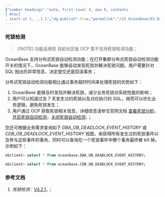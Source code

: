 ```yaml
---
{"number headings":"auto, first-level 4, max 6, contents
{ #toc}
, start-at 1, _.1.1","dg-publish":true,"permalink":"/15_OceanBase/03_OceanBase 高阶进阶/死锁检测/","dgPassFrontmatter":true}
---
```



### 死锁检测

> [!NOTE]  功能适用性
> 目前社区版 OCP 暂不支持死锁检测功能；

OceanBase 支持分布式死锁自动检测功能；在打开集群分布式死锁自动检测功能开关的情况下，OceanBase 能够自动发现死锁并解决死锁问题。用户需要针对 SQL 抛出的异常信息，决定提交还是回滚事务；

分布式死锁自动检测功能相比通过事务超时时间来处理死锁的优势如下：
1. OceanBase 能够及时发现并解决死锁，减少业务死锁对系统性能的影响；
2. 用户可以知道过去 7 天发生过的死锁以及对应执行的 SQL，继而可以优化业务逻辑，避免死锁发生；
3. 用户通过 OCP 获取死锁相关信息，详细信息请参见官网文档 [查看死锁分析](https://www.oceanbase.com/docs/enterprise-oceanbase-ocp-cn-10000000000775895)，[开启死锁自动检测](https://www.oceanbase.com/docs/enterprise-oceanbase-ocp-cn-10000000000775845)，[关闭死锁自动检测](https://www.oceanbase.com/docs/enterprise-oceanbase-ocp-cn-10000000000775846)，；

您还可根据业务需求查询如下 *DBA_OB_DEADLOCK_EVENT_HISTORY* 或 *CDB_OB_DEADLOCK_EVENT_HISTORY* 视图，来获得所有发生过的死锁事件以及参与这些事件的事务，同时可以查询在一个死锁事件中哪个事务最终被 kill 掉。示例如下：

```sql
obclient> select * from oceanbase.DBA_OB_DEADLOCK_EVENT_HISTORY;

obclient> select * from oceanbase.CDB_OB_DEADLOCK_EVENT_HISTORY;
```

### 参考文档
1. *死锁检测*：[V4.2.1](https://www.oceanbase.com/docs/common-oceanbase-database-cn-1000000000218097)，；


